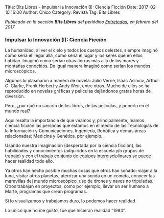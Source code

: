 Title: Bits Libres - Impulsar la Innovación (I): Ciencia Ficción
Date: 2017-02-10 16:00
Author: Chico
Category: Revista
Tag: Bits Libres

_Publicado en la sección **Bits Libres** del periódico [Entretodos](https://periodicoentretodos.mx/version-impresa/), en febrero del 2017_
<!-- break -->

### Impulsar la Innovación (I): Ciencia Ficción

La humanidad, al ver el cielo y todos los cuerpos celestes, siempre imaginó como sería el llegar allá, como sería el lugar y los seres que en ellos habitan. Imaginó como serían otras tierras más allá de los mares y montañas conocidos. De igual manera imaginó como serían los mundos microscópicos.

Algunos lo plasmaron a manera de novela: Julio Verne, Isaac Asimov, Arthur C. Clarke, Frank Herbert y Andy Weir, entre otros. Mucho de ellos se ha reproducido en novelas gráficas y películas dejándonos gratas horas de diversión.

Pero, ¿por qué no sacarlo de los libros, de las películas, y ponerlo en el mundo real?

Aquí resalto la importancia de que veamos y, principalmente, leamos ciencia ficción las personas que estamos en el medio de las Tecnologías de la Información y Comunicaciones, Ingeniería, Robótica y demás áreas relacionadas; Medicina y Genética, por ejemplo.

Usando nuestra imaginación (despertada por la ciencia ficción), las habilidades y conocimientos (adquiridos en la escuela y/o grupos de trabajo) y con el trabajo conjunto de equipos interdisciplinares se puede hacer realidad todo ello.

Ya otros han hecho posible muchas cosas que otros han soñado: viajar a la luna, visitar otros planetas, aterrizar una sonda en un cometa, conocer las maravillas del mundo microscópico, uso de drones y naves no tripuladas. Otros trabajan en proyectos, como por ejemplo, llevar un ser humano a Marte, programas que crean programas.

Si lo visualizamos y trabajamos duro, lo podemos hacer realidad.

Lo único que no me gustó, fue que hicieran realidad “1984”.
